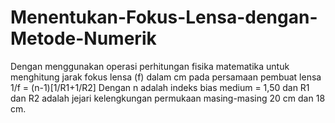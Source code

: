 # Menentukan-Fokus-Lensa-dengan-Metode-Numerik
Dengan menggunakan operasi perhitungan fisika matematika untuk menghitung jarak fokus lensa (f) dalam cm pada persamaan pembuat lensa 1/f = (n-1)[1/R1+1/R2] 
Dengan n adalah indeks bias medium = 1,50 dan R1 dan R2 adalah jejari kelengkungan permukaan masing-masing 20 cm dan 18 cm.

